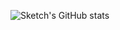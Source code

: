 ![Sketch's GitHub stats](https://github-readme-stats.vercel.app/api?username=SketchMaster2001a&hide=contribs,prs)
